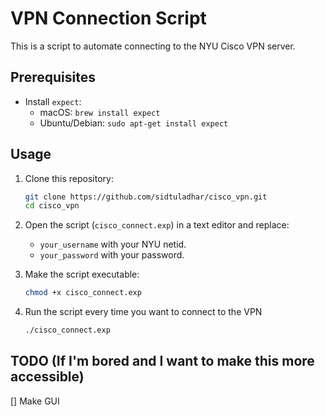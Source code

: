 # VPN Connection Script

This is a script to automate connecting to the NYU Cisco VPN server.

## Prerequisites

- Install `expect`:
  - macOS: `brew install expect`
  - Ubuntu/Debian: `sudo apt-get install expect`

## Usage

1. Clone this repository:

   ```bash
   git clone https://github.com/sidtuladhar/cisco_vpn.git
   cd cisco_vpn
   ```

2. Open the script (`cisco_connect.exp`) in a text editor and replace:

   - `your_username` with your NYU netid.
   - `your_password` with your password.

3. Make the script executable:

   ```bash
   chmod +x cisco_connect.exp
   ```

4. Run the script every time you want to connect to the VPN

   ```bash
   ./cisco_connect.exp
   ```

## TODO (If I'm bored and I want to make this more accessible)

[] Make GUI
